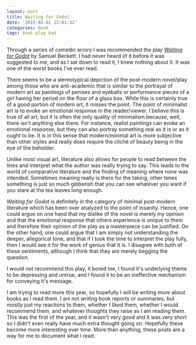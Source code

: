 ```yaml
---
layout: post
title: Waiting For Godot
date: '2015-01-01 22:01:32'
categories: book
tags: book play bad
---
```


Through a series of comedic errors I was recommended the play [*Waiting for Godot*][godot-amazon]
by Samuel Beckett. I had never heard of it before it was suggested to me,
and as I sat down to read it, I knew nothing about it. It was one of the worst
books I've ever read.

There seems to be a stereotypical depiction of the post-modern novel/play
among those who are anti-academic that is similar to the portrayal of modern
art as paintings of penises and eyeballs or performance pieces of a girl
having her period on the floor of a glass box. While this is certainly
true of a good portion of modern art, it misses the point. The point of
minimalist art is to evoke an emotional response in the reader/viewer. I believe
this is true of all art, but it is often the only quality of minimalism
because, well, there isn't anything else there. For instance, realist paintings
can evoke an emotional response, but they can also portray something real
as it is or as it ought to be. It is in this sense that modern/minimal art
is more subjective than other styles and really does require the cliché of
beauty being in the eye of the beholder.

Unlike most visual art, literature also allows for people to read between
the lines and interpret what the author was really trying to say. This leads
to the world of comparative literature and the finding of meaning where none
was intended. Sometimes meaning really is there for the taking, other times
something is just so much gibberish that you can see whatever you want if
you stare at the tea leaves long enough.

*Waiting for Godot* is definitely in the category of minimal post-modern
literature which has been over analyzed to the point of insanity.
Hence, one could argue on one hand that my dislike of the novel is merely
my opinion and that the emotional response that others experience is unique
to them and therefore their opinion of the play as a masterpiece can be justified.
On the other hand, one could argue that I am simply not understanding the deeper,
allegorical tone, and that if I took the time to interpret the play fully, then
I would see it for the work of genius that it is. I disagree with both
of these sentiments, although I think that they are merely begging the question.

I would not recommend this play, it bored me, I found it's underlying theme
to be depressing and untrue, and I found it to be an ineffective mechanism
for conveying it's message.

I am trying to read more this year, so hopefully I will be writing more about
books as I read them. I am not writing book reports or summaries, but
mostly just my reactions to them, whether I liked them, whether I would
recommend them, and whatever thoughts they raise as I am reading them. This
was the first of the year, and it wasn't very good and it was very short
so I didn't even really have much extra thought going on. Hopefully these
become more interesting over time. More than anything, these posts
are a way for me to document what I read.


[godot-amazon]:     http://smile.amazon.com/dp/080214442X
